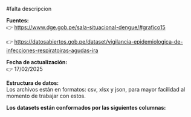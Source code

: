 #falta descripcion

**Fuentes:**   
👉 https://www.dge.gob.pe/sala-situacional-dengue/#grafico15    

👉 https://datosabiertos.gob.pe/dataset/vigilancia-epidemiologica-de-infecciones-respiratoiras-agudas-ira  

**Fecha de actualización:**  
👉 17/02/2025  

**Estructura de datos:**   
Los archivos están en formatos: csv, xlsx y json, para mayor facilidad al momento de trabajar con estos.  

**Los datasets están conformados por las siguientes columnas:**  

